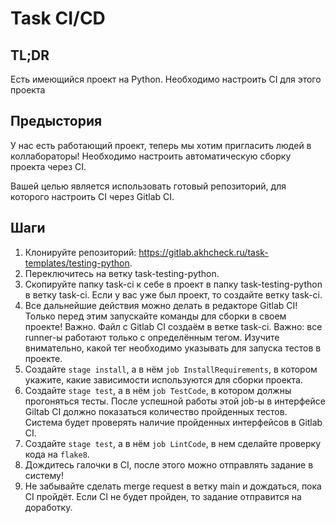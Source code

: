 # Task CI/CD

## TL;DR

Есть имеющийся проект на Python. Необходимо настроить CI для этого проекта

## Предыстория

У нас есть работающий проект, теперь мы хотим пригласить людей в коллабораторы! Необходимо настроить автоматическую сборку проекта через CI.

Вашей целью является использовать готовый репозиторий, для которого настроить CI через Gitlab CI.

## Шаги

1. Клонируйте репозиторий: https://gitlab.akhcheck.ru/task-templates/testing-python.
2. Переключитесь на ветку task-testing-python.
3. Скопируйте папку task-ci к себе в проект в папку task-testing-python в ветку task-ci. Если у вас уже был проект, то создайте ветку task-ci.
4. Все дальнейшие действия можно делать в редакторе Gitlab CI! Только перед этим запускайте команды для сборки в своем проекте! Важно. Файл с Gitlab CI создаём в ветке task-ci. Важно: все runner-ы работают только с определённым тегом. Изучите внимательно, какой тег необходимо указывать для запуска тестов в проекте.
5. Создайте `stage install`, а в нём `job InstallRequirements`, в котором укажите, какие зависимости используются для сборки проекта.
6. Создайте `stage test`, а в нём `job TestCode`, в котором должны прогоняться тесты. После успешной работы этой job-ы в интерфейсе Giltab CI должно показаться количество пройденных тестов. Система будет проверять наличие пройденных интерфейсов в Gitlab CI.
7. Создайте `stage test`, а в нём `job LintCode`, в нем сделайте проверку кода на `flake8`.
8. Дождитесь галочки в CI, после этого можно отправлять задание в систему!
9. Не забывайте сделать merge request в ветку main и дождаться, пока CI пройдёт. Если CI не будет пройден, то задание отправится на доработку.